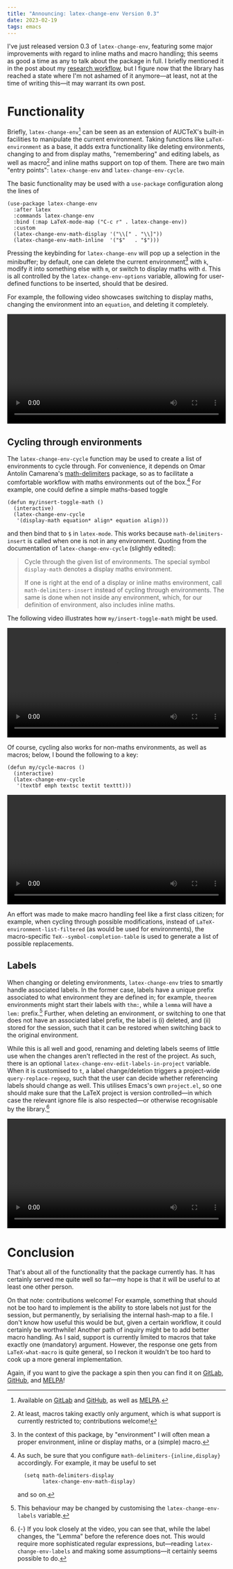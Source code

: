 ```yaml
---
title: "Announcing: latex-change-env Version 0.3"
date: 2023-02-19
tags: emacs
---
```


I've just released version 0.3 of `latex-change-env`, featuring some
major improvements with regard to inline maths and macro handling; this
seems as good a time as any to talk about the package in full.  I
briefly mentioned it in the post about my [research workflow], but I
figure now that the library has reached a state where I'm not ashamed of
it anymore—at least, not at the time of writing this—it may warrant its
own post.

[research workflow]: https://tony-zorman.com/posts/my-phd-workflow.html#digital-notes

<!--more-->

# Functionality

Briefly, `latex-change-env`[^1] can be seen as an extension of AUCTeX's
built-in facilities to manipulate the current environment.  Taking
functions like `LaTeX-environment` as a base, it adds extra
functionality like deleting environments, changing to and from display
maths, "remembering" and editing labels, as well as macro[^6] and inline
maths support on top of them.  There are two main "entry points":
`latex-change-env` and `latex-change-env-cycle`.

The basic functionality may be used with a `use-package` configuration
along the lines of

``` emacs-lisp
(use-package latex-change-env
  :after latex
  :commands latex-change-env
  :bind (:map LaTeX-mode-map ("C-c r" . latex-change-env))
  :custom
  (latex-change-env-math-display '("\\[" . "\\]"))
  (latex-change-env-math-inline  '("$"   . "$")))
```

Pressing the keybinding for `latex-change-env` will pop up a selection
in the minibuffer; by default, one can delete the current
environment[^2] with `k`, modify it into something else with `m`, or
switch to display maths with `d`.  This is all controlled by the
`latex-change-env-options` variable, allowing for user-defined functions
to be inserted, should that be desired.

For example, the following video showcases switching to display maths,
changing the environment into an `equation`, and deleting it completely.

<p>
  <video width="100%" controls>
    <source src="../images/latex-change-env/basic-functionality.webm"
            type="video/webm">
    Basic functionality of `latex-change-env`: changing and deleting labels.
  </video>
</p>

## Cycling through environments

The `latex-change-env-cycle` function may be used to create a list of
environments to cycle through.  For convenience, it depends on Omar
Antolín Camarena's [math-delimiters] package, so as to facilitate a
comfortable workflow with maths environments out of the box.[^3] For
example, one could define a simple maths-based toggle

``` emacs-lisp
(defun my/insert-toggle-math ()
  (interactive)
  (latex-change-env-cycle
   '(display-math equation* align* equation align)))
```

and then bind that to `$` in `latex-mode`.  This works because
`math-delimiters-insert` is called when one is not in any environment.
Quoting from the documentation of `latex-change-env-cycle` (slightly
edited):

> Cycle through the given list of environments.  The special symbol
> `display-math` denotes a display maths environment.
>
> If one is right at the end of a display or inline maths environment,
> call `math-delimiters-insert` instead of cycling through environments.
> The same is done when not inside any environment, which, for our
> definition of environment, also includes inline maths.

The following video illustrates how `my/insert-toggle-math` might be
used.

<p>
  <video width="100%" controls>
    <source src="../images/latex-change-env/cycling-maths.webm"
            type="video/webm">
    Cycling between inline and display maths, as well as several maths environments.
  </video>
</p>

Of course, cycling also works for non-maths environments, as well as
macros; below, I bound the following to a key:

``` emacs-lisp
(defun my/cycle-macros ()
  (interactive)
  (latex-change-env-cycle
   '(textbf emph textsc textit texttt)))
```

<p>
  <video width="100%" controls>
    <source src="../images/latex-change-env/cycling-macros.webm"
            type="video/webm">
    Cycling macros
  </video>
</p>

An effort was made to make macro handling feel like a first class
citizen; for example, when cycling through possible modifications,
instead of `LaTeX-environment-list-filtered` (as would be used for
environments), the macro-specific `TeX--symbol-completion-table` is used
to generate a list of possible replacements.

[math-delimiters]: https://github.com/oantolin/math-delimiters

## Labels

When changing or deleting environments, `latex-change-env` tries to
smartly handle associated labels.  In the former case, labels have a
unique prefix associated to what environment they are defined in; for
example, `theorem` environments might start their labels with `thm:`,
while a `lemma` will have a `lem:` prefix.[^5] Further, when deleting an
environment, or switching to one that does not have an associated label
prefix, the label is (i) deleted, and (ii) stored for the session, such
that it can be restored when switching back to the original environment.

While this is all well and good, renaming and deleting labels seems of
little use when the changes aren't reflected in the rest of the project.
As such, there is an optional `latex-change-env-edit-labels-in-project`
variable.  When it is customised to `t`, a label change/deletion
triggers a project-wide `query-replace-regexp`, such that the user can
decide whether referencing labels should change as well.  This utilises
Emacs's own `project.el`, so one should make sure that the LaTeX project
is version controlled—in which case the relevant ignore file is also
respected—or otherwise recognisable by the library.[^7]

<p>
  <video width="100%" controls>
    <source src="../images/latex-change-env/label-handling.webm"
            type="video/webm">
    Label handling
  </video>
</p>

# Conclusion

That's about all of the functionality that the package currently has.
It has certainly served me quite well so far—my hope is that it will be
useful to at least one other person.

On that note: contributions welcome!  For example, something that should
not be too hard to implement is the ability to store labels not just for
the session, but permanently, by serialising the internal hash-map to a
file.  I don't know how useful this would be but, given a certain
workflow, it could certainly be worthwhile!  Another path of inquiry
might be to add better macro handling.  As I said, support is currently
limited to macros that take exactly one (mandatory) argument.  However,
the response one gets from `LaTeX-what-macro` is quite general, so I
reckon it wouldn't be too hard to cook up a more general implementation.

Again, if you want to give the package a spin then you can find it on
[GitLab][gitlab:latex-change-env], [GitHub][github:latex-change-env],
and [MELPA][melpa:latex-change-env]!

[^1]: Available on [GitLab][gitlab:latex-change-env] and
      [GitHub][github:latex-change-env], as well as
      [MELPA][melpa:latex-change-env].

[^2]: In the context of this package, by "environment" I will often mean
      a proper environment, inline or display maths, or a (simple)
      macro.

[^3]: As such, be sure that you configure `math-delim​it​ers-{inline,display}`
      accordingly.  For example, it may be useful to set

      ``` emacs-lisp
        (setq math-delimiters-display
              latex-change-env-math-display)
      ```

      and so on.

[^5]: This behaviour may be changed by customising the
      `latex-change-env-labels` variable.

[^6]: At least, macros taking exactly only argument, which is what
      support is currently restricted to; contributions welcome!

[^7]: {-} If you look closely at the video, you can see that, while the
      label changes, the "Lemma" before the reference does not.  This
      would require more sophisticated regular expressions, but—reading
      `latex​-​change-env-labels` and making some assumptions—it certainly
      seems possible to do.

[gitlab:latex-change-env]: https://gitlab.com/slotThe/change-env
[github:latex-change-env]: https://github.com/slotThe/change-env
[melpa:latex-change-env]: https://melpa.org/#/latex-change-env
